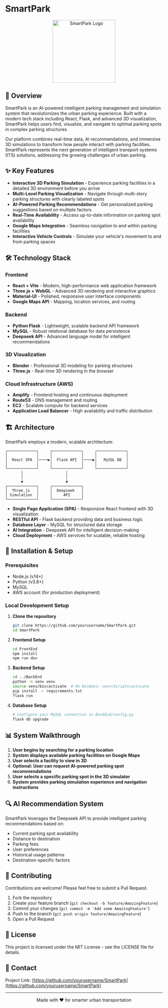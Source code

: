 # SmartPark

<p align="center">
  <img src="path/to/logo.png" alt="SmartPark Logo" width="200"/>
</p>

## 🚗 Overview

SmartPark is an AI-powered intelligent parking management and simulation system that revolutionizes the urban parking experience. Built with a modern tech stack including React, Flask, and advanced 3D visualization, SmartPark helps users find, visualize, and navigate to optimal parking spots in complex parking structures.

Our platform combines real-time data, AI recommendations, and immersive 3D simulations to transform how people interact with parking facilities. SmartPark represents the next generation of intelligent transport systems (ITS) solutions, addressing the growing challenges of urban parking.

## ✨ Key Features

- **Interactive 3D Parking Simulation** - Experience parking facilities in a detailed 3D environment before you arrive
- **Multi-Level Parking Visualization** - Navigate through multi-story parking structures with clearly labeled spots
- **AI-Powered Parking Recommendations** - Get personalized parking suggestions based on multiple factors
- **Real-Time Availability** - Access up-to-date information on parking spot availability
- **Google Maps Integration** - Seamless navigation to and within parking facilities
- **Interactive Vehicle Controls** - Simulate your vehicle's movement to and from parking spaces

## 🛠️ Technology Stack

### Frontend

- **React + Vite** - Modern, high-performance web application framework
- **Three.js + WebGL** - Advanced 3D rendering and interactive graphics
- **Material-UI** - Polished, responsive user interface components
- **Google Maps API** - Mapping, location services, and routing

### Backend

- **Python Flask** - Lightweight, scalable backend API framework
- **MySQL** - Robust relational database for data persistence
- **Deepseek API** - Advanced language model for intelligent recommendations

### 3D Visualization

- **Blender** - Professional 3D modeling for parking structures
- **Three.js** - Real-time 3D rendering in the browser

### Cloud Infrastructure (AWS)

- **Amplify** - Frontend hosting and continuous deployment
- **Route53** - DNS management and routing
- **EC2** - Scalable compute for backend services
- **Application Load Balancer** - High availability and traffic distribution

## 🏗️ Architecture

SmartPark employs a modern, scalable architecture:

```
┌─────────────┐     ┌─────────────┐     ┌─────────────┐
│             │     │             │     │             │
│  React SPA  │────▶│  Flask API  │────▶│   MySQL DB  │
│             │     │             │     │             │
└─────────────┘     └─────────────┘     └─────────────┘
       │                   │
       │                   │
       ▼                   ▼
┌─────────────┐     ┌─────────────┐
│  Three.js   │     │  Deepseek   │
│ Simulation  │     │     API     │
└─────────────┘     └─────────────┘
```

- **Single Page Application (SPA)** - Responsive React frontend with 3D visualization
- **RESTful API** - Flask backend providing data and business logic
- **Database Layer** - MySQL for structured data storage
- **AI Integration** - Deepseek API for intelligent decision-making
- **Cloud Deployment** - AWS services for scalable, reliable hosting

## 🔧 Installation & Setup

### Prerequisites

- Node.js (v14+)
- Python (v3.8+)
- MySQL
- AWS account (for production deployment)

### Local Development Setup

1. **Clone the repository**

   ```bash
   git clone https://github.com/yourusername/SmartPark.git
   cd SmartPark
   ```

2. **Frontend Setup**

   ```bash
   cd FrontEnd
   npm install
   npm run dev
   ```

3. **Backend Setup**

   ```bash
   cd ../BackEnd
   python -m venv venv
   source venv/bin/activate  # On Windows: venv\Scripts\activate
   pip install -r requirements.txt
   flask run
   ```

4. **Database Setup**
   ```bash
   # Configure your MySQL connection in BackEnd/config.py
   flask db upgrade
   ```

## 📊 System Walkthrough

1. **User begins by searching for a parking location**
2. **System displays available parking facilities on Google Maps**
3. **User selects a facility to view in 3D**
4. **Optional: User can request AI-powered parking spot recommendations**
5. **User selects a specific parking spot in the 3D simulator**
6. **System provides parking simulation experience and navigation instructions**

## 🔍 AI Recommendation System

SmartPark leverages the Deepseek API to provide intelligent parking recommendations based on:

- Current parking spot availability
- Distance to destination
- Parking fees
- User preferences
- Historical usage patterns
- Destination-specific factors

## 🤝 Contributing

Contributions are welcome! Please feel free to submit a Pull Request.

1. Fork the repository
2. Create your feature branch (`git checkout -b feature/AmazingFeature`)
3. Commit your changes (`git commit -m 'Add some AmazingFeature'`)
4. Push to the branch (`git push origin feature/AmazingFeature`)
5. Open a Pull Request

## 📄 License

This project is licensed under the MIT License - see the LICENSE file for details.

## 📧 Contact

Project Link: [https://github.com/yourusername/SmartPark](https://github.com/yourusername/SmartPark)

---

<p align="center">
  Made with ❤️ for smarter urban transportation
</p>
